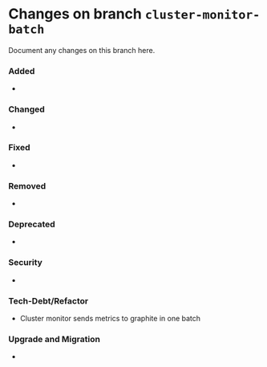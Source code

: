 # Changes on branch `cluster-monitor-batch`
Document any changes on this branch here.
### Added
- 

### Changed
- 

### Fixed
- 

### Removed
- 

### Deprecated
- 

### Security
- 

### Tech-Debt/Refactor
- Cluster monitor sends metrics to graphite in one batch 

### Upgrade and Migration
- 
